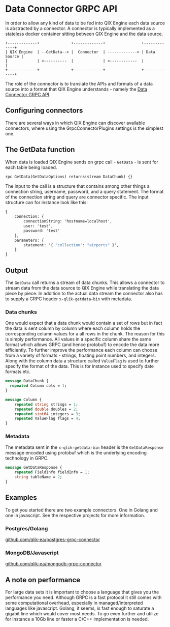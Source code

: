 # Data Connector GRPC API

In order to allow any kind of data to be fed into QIX Engine each data source is abstracted by a connector. A connector
is typically implemented as a stateless docker container sitting between QIX Engine and the data source.

``` asciiart
+-------------+              +-------------+                +-------------+
| QIX Engine  | --GetData--> |  Connector  | -------------> | Data Source |
|             | <----------  |             | <------------  |             |
+-------------+              +-------------+                +-------------+
```

The role of the connector is to translate the APIs and formats of a data source into a format that QIX Engine
understands - namely the [Data Connector GRPC API](data-connector-grpc-api.proto).

## Configuring connectors

There are several ways in which QIX Engine can discover available connectors, where using the GrpcConnectorPlugins settings
is the simplest one.

## The GetData function

When data is loaded QIX Engine sends on grpc call - `GetData` - is sent for each table being loaded.

``` proto
rpc GetData(GetDataOptions) returns(stream DataChunk) {}
```

The input to the call is a structure that contains among other things a connection string, username, password, and a
query statement. The format of the connection string and query are connector specific. The input structure can for
instance look like this:

``` proto
{
    connection: {
        connectionString: 'hostname=localhost',
        user: 'test',
        password: 'test'
    },
    parameters: {
        statement: '{ "collection": "airports" }',
    }
}
```

## Output

The `GetData` call returns a stream of data chunks. This allows a connector to stream data from the data source to
QIX Engine while translating the data piece by piece. In addition to the actual data stream the connector also has to
supply a GRPC header `x-qlik-getdata-bin` with metadata.

### Data chunks

One would expect that a data chunk would contain a set of rows but in fact the data is sent column by column where
each column holds the corresponding column values for a all rows in the chunk. The reason for this is simply
performance. All values in a specific column share the same format which allows GRPC (and hence protobuf) to encode
the data more efficiently. To further improve the performance each column can choose from a variety of formats -
strings, floating point numbers, and integers. Along with the column data a structure called `ValueFlag` is used to
further specify the format of the data. This is for instance used to specify date formats etc.

``` proto
message DataChunk {
  repeated Column cols = 1;
}
```

``` proto
message Column {
    repeated string strings = 1;
    repeated double doubles = 2;
    repeated sint64 integers = 3;
    repeated ValueFlag flags = 4;
}
```

### Metadata

The metadata sent in the `x-qlik-getdata-bin` header is the `GetDataResponse` message encoded using protobuf which
is the underlying encoding technology in GRPC.

``` proto
message GetDataResponse {
    repeated FieldInfo fieldInfo = 1;
    string tableName = 2;
}
```

## Examples

To get you started there are two example connectors. One in Golang and one in javascript. See the respective projects
for more information.

### Postgres/Golang

[github.com/qlik-ea/postgres-grpc-connector](https://github.com/qlik-ea/postgres-grpc-connector)

### MongoDB/Javascript

[github.com/qlik-ea/mongodb-grpc-connector](https://github.com/qlik-ea/mongodb-grpc-connector)

## A note on performance

For large data sets it is important to choose a language that gives you the performance you need.
Although GRPC is a fast protocol it still comes with some computational overhead, especially in
managed/interpreted languages like javascript. Golang, it seems, is fast enough to saturate a gigabit line
which would cover most needs. To go even further and utilize for instance a 10Gb line or faster a C/C++
implementation is needed.
